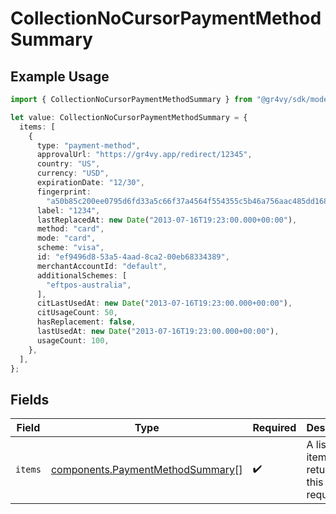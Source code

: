 # CollectionNoCursorPaymentMethodSummary

## Example Usage

```typescript
import { CollectionNoCursorPaymentMethodSummary } from "@gr4vy/sdk/models/components";

let value: CollectionNoCursorPaymentMethodSummary = {
  items: [
    {
      type: "payment-method",
      approvalUrl: "https://gr4vy.app/redirect/12345",
      country: "US",
      currency: "USD",
      expirationDate: "12/30",
      fingerprint:
        "a50b85c200ee0795d6fd33a5c66f37a4564f554355c5b46a756aac485dd168a4",
      label: "1234",
      lastReplacedAt: new Date("2013-07-16T19:23:00.000+00:00"),
      method: "card",
      mode: "card",
      scheme: "visa",
      id: "ef9496d8-53a5-4aad-8ca2-00eb68334389",
      merchantAccountId: "default",
      additionalSchemes: [
        "eftpos-australia",
      ],
      citLastUsedAt: new Date("2013-07-16T19:23:00.000+00:00"),
      citUsageCount: 50,
      hasReplacement: false,
      lastUsedAt: new Date("2013-07-16T19:23:00.000+00:00"),
      usageCount: 100,
    },
  ],
};
```

## Fields

| Field                                                                                | Type                                                                                 | Required                                                                             | Description                                                                          |
| ------------------------------------------------------------------------------------ | ------------------------------------------------------------------------------------ | ------------------------------------------------------------------------------------ | ------------------------------------------------------------------------------------ |
| `items`                                                                              | [components.PaymentMethodSummary](../../models/components/paymentmethodsummary.md)[] | :heavy_check_mark:                                                                   | A list of items returned for this request.                                           |